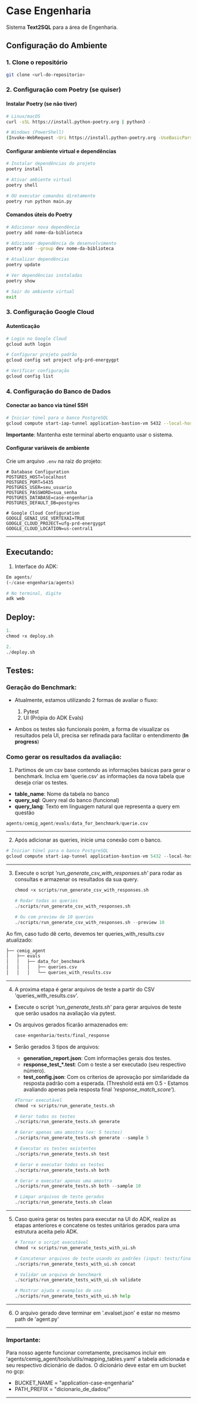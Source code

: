 # Case Engenharia 

Sistema **Text2SQL** para a área de Engenharia.

## Configuração do Ambiente

### 1. Clone o repositório

```bash
git clone <url-do-repositorio>
```

### 2. Configuração com Poetry (se quiser)

#### Instalar Poetry (se não tiver)

```bash
# Linux/macOS
curl -sSL https://install.python-poetry.org | python3 -

# Windows (PowerShell)
(Invoke-WebRequest -Uri https://install.python-poetry.org -UseBasicParsing).Content | python -
```

#### Configurar ambiente virtual e dependências

```bash
# Instalar dependências do projeto
poetry install

# Ativar ambiente virtual
poetry shell

# OU executar comandos diretamente
poetry run python main.py
```

#### Comandos úteis do Poetry

```bash
# Adicionar nova dependência
poetry add nome-da-biblioteca

# Adicionar dependência de desenvolvimento
poetry add --group dev nome-da-biblioteca

# Atualizar dependências
poetry update

# Ver dependências instaladas
poetry show

# Sair do ambiente virtual
exit
```
### 3. Configuração Google Cloud

#### Autenticação

```bash
# Login no Google Cloud
gcloud auth login

# Configurar projeto padrão
gcloud config set project ufg-prd-energygpt

# Verificar configuração
gcloud config list
```

### 4. Configuração do Banco de Dados

#### Conectar ao banco via túnel SSH

```bash
# Iniciar túnel para o banco PostgreSQL
gcloud compute start-iap-tunnel application-bastion-vm 5432 --local-host-port=localhost:5435 --zone=us-central1-a --project=ufg-prd-energygpt
```

**Importante**: Mantenha este terminal aberto enquanto usar o sistema.

#### Configurar variáveis de ambiente

Crie um arquivo `.env` na raiz do projeto:

```env
# Database Configuration
POSTGRES_HOST=localhost
POSTGRES_PORT=5435
POSTGRES_USER=seu_usuario
POSTGRES_PASSWORD=sua_senha
POSTGRES_DATABASE=case-engenharia
POSTGRES_DEFAULT_DB=postgres

# Google Cloud Configuration
GOOGLE_GENAI_USE_VERTEXAI=TRUE
GOOGLE_CLOUD_PROJECT=ufg-prd-energygpt
GOOGLE_CLOUD_LOCATION=us-central1
```
-----

## Executando:

1. Interface do ADK:
```python
Em agents/ 
(~/case-engenharia/agents)

# No terminal, digite
adk web
```

## Deploy:

```python
1.
chmod +x deploy.sh

2.
./deploy.sh
```

## Testes:

### Geração do Benchmark:

- Atualmente, estamos utilizando 2 formas de avaliar o fluxo:
    1. Pytest
    2. UI (Própia do ADK Evals)

- Ambos os testes são funcionais porém, a forma de visualizar os resultados pela UI, precisa ser refinada para facilitar o entendimento (**In progress**)

### Como gerar os resultados da avaliação:

1. Partimos de um csv base contendo as informações básicas para gerar o benchmark. Inclua em 'querie.csv' as informações da nova tabela que deseja criar os testes.

- **table_name**: Nome da tabela no banco
- **query_sql**: Query real do banco (funcional)
- **query_lang**: Texto em linguagem natural que representa a query em questão

``` python
agents/cemig_agent/evals/data_for_benchmark/querie.csv
```
---
2. Após adicionar as queries, inicie uma conexão com o banco.

```python
# Iniciar túnel para o banco PostgreSQL
gcloud compute start-iap-tunnel application-bastion-vm 5432 --local-host-port=localhost:5435 --zone=us-central1-a --project=ufg-prd-energygpt
```
---
3. Execute o script *'run_generate_csv_with_responses.sh'* para rodar as consultas e armazenar os resultados da sua query.

    ```python
    chmod +x scripts/run_generate_csv_with_responses.sh

    # Rodar todas as queries
    ./scripts/run_generate_csv_with_responses.sh

    # Ou com preview de 10 queries
    ./scripts/run_generate_csv_with_responses.sh --preview 10
    ```

Ao fim, caso tudo dê certo, devemos ter queries_with_results.csv atualizado:

```python
├── cemig_agent
│   ├── evals
│   │   ├── data_for_benchmark
│   │   │   ├── queries.csv
│   │   │   └── queries_with_results.csv
```

---
4. A proxima etapa é gerar arquivos de teste a partir do CSV 'queries_with_results.csv'.

- Execute o script *'run_generate_tests.sh'* para gerar arquivos de teste que serão usados na avaliação via pytest.

- Os arquivos gerados ficarão armazenados em:

    ```python
    case-engenharia/tests/final_response
    ```

- Serão gerados 3 tipos de arquivos:
    -  **generation_report.json**: Com informações gerais dos testes.
    -  **response_test_*.test**: Com o teste a ser executado (seu respectivo número).
    - **test_config.json**: Com os criterios de aprovação por similaridade da resposta padrão com a esperada. (Threshold está em 0.5 - Estamos avaliando apenas pela resposta final *'response_match_score'*).

    ```python
    #Tornar executável
    chmod +x scripts/run_generate_tests.sh

    # Gerar todos os testes
    ./scripts/run_generate_tests.sh generate

    # Gerar apenas uma amostra (ex: 5 testes)
    ./scripts/run_generate_tests.sh generate --sample 5

    # Executar os testes existentes
    ./scripts/run_generate_tests.sh test

    # Gerar e executar todos os testes
    ./scripts/run_generate_tests.sh both

    # Gerar e executar apenas uma amostra
    ./scripts/run_generate_tests.sh both --sample 10

    # Limpar arquivos de teste gerados
    ./scripts/run_generate_tests.sh clean

    ```
---
5. Caso queira gerar os testes para executar na UI do ADK, realize as etapas anteriores e concatene os testes unitários gerados para uma estrutura aceita pelo ADK.

    ```python
    # Tornar o script executável
    chmod +x scripts/run_generate_tests_with_ui.sh

    # Concatenar arquivos de teste usando os padrões (input: tests/final_response, output: teste_benchmark_complete.evalset.json)
    ./scripts/run_generate_tests_with_ui.sh concat

    # Validar um arquivo de benchmark
    ./scripts/run_generate_tests_with_ui.sh validate

    # Mostrar ajuda e exemplos de uso
    ./scripts/run_generate_tests_with_ui.sh help
    ```
---
6. O arquivo gerado deve terminar em '.evalset.json' e estar no mesmo path de 'agent.py'
---
### Importante:

Para nosso agente funcionar corretamente, precisamos incluir em 'agents/cemig_agent/tools/utils/mapping_tables.yaml' a tabela adicionada e seu respectivo dicionário de dados. O dicionário deve estar em um bucket no gcp:

- BUCKET_NAME = "application-case-engenharia"
- PATH_PREFIX = "dicionario_de_dados/"


---
